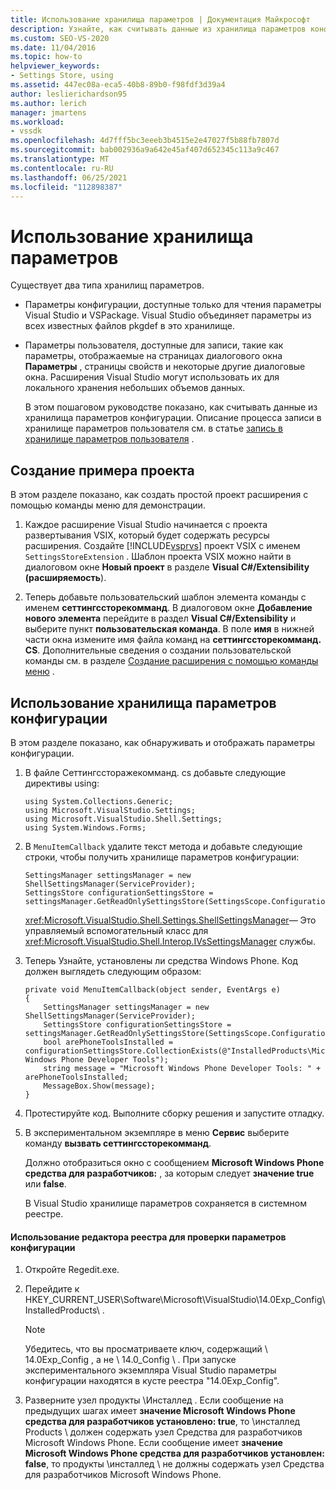 ```yaml
---
title: Использование хранилища параметров | Документация Майкрософт
description: Узнайте, как считывать данные из хранилища параметров конфигурации, которые доступны только для чтения и являются параметрами пакета VSPackage.
ms.custom: SEO-VS-2020
ms.date: 11/04/2016
ms.topic: how-to
helpviewer_keywords:
- Settings Store, using
ms.assetid: 447ec08a-eca5-40b8-89b0-f98fdf3d39a4
author: leslierichardson95
ms.author: lerich
manager: jmartens
ms.workload:
- vssdk
ms.openlocfilehash: 4d7fff5bc3eeeb3b4515e2e47027f5b88fb7807d
ms.sourcegitcommit: bab002936a9a642e45af407d652345c113a9c467
ms.translationtype: MT
ms.contentlocale: ru-RU
ms.lasthandoff: 06/25/2021
ms.locfileid: "112898387"
---
```

# <a name="using-the-settings-store"></a>Использование хранилища параметров
Существует два типа хранилищ параметров.

- Параметры конфигурации, доступные только для чтения параметры Visual Studio и VSPackage. Visual Studio объединяет параметры из всех известных файлов pkgdef в это хранилище.

- Параметры пользователя, доступные для записи, такие как параметры, отображаемые на страницах диалогового окна **Параметры** , страницы свойств и некоторые другие диалоговые окна. Расширения Visual Studio могут использовать их для локального хранения небольших объемов данных.

  В этом пошаговом руководстве показано, как считывать данные из хранилища параметров конфигурации. Описание процесса записи в хранилище параметров пользователя см. в статье [запись в хранилище параметров пользователя](../extensibility/writing-to-the-user-settings-store.md) .

## <a name="creating-the-example-project"></a>Создание примера проекта
 В этом разделе показано, как создать простой проект расширения с помощью команды меню для демонстрации.

1. Каждое расширение Visual Studio начинается с проекта развертывания VSIX, который будет содержать ресурсы расширения. Создайте [!INCLUDE[vsprvs](../code-quality/includes/vsprvs_md.md)] проект VSIX с именем `SettingsStoreExtension` . Шаблон проекта VSIX можно найти в диалоговом окне **Новый проект** в разделе **Visual C#/Extensibility (расширяемость**).

2. Теперь добавьте пользовательский шаблон элемента команды с именем **сеттингссторекомманд**. В диалоговом окне **Добавление нового элемента** перейдите в раздел **Visual C#/Extensibility** и выберите пункт **пользовательская команда**. В поле **имя** в нижней части окна измените имя файла команд на **сеттингссторекомманд. CS**. Дополнительные сведения о создании пользовательской команды см. в разделе [Создание расширения с помощью команды меню](../extensibility/creating-an-extension-with-a-menu-command.md) .

## <a name="using-the-configuration-settings-store"></a>Использование хранилища параметров конфигурации
 В этом разделе показано, как обнаруживать и отображать параметры конфигурации.

1. В файле Сеттингссторажекомманд. cs добавьте следующие директивы using:

   ```
   using System.Collections.Generic;
   using Microsoft.VisualStudio.Settings;
   using Microsoft.VisualStudio.Shell.Settings;
   using System.Windows.Forms;
   ```

2. В `MenuItemCallback` удалите текст метода и добавьте следующие строки, чтобы получить хранилище параметров конфигурации:

   ```
   SettingsManager settingsManager = new ShellSettingsManager(ServiceProvider);
   SettingsStore configurationSettingsStore = settingsManager.GetReadOnlySettingsStore(SettingsScope.Configuration);
   ```

    <xref:Microsoft.VisualStudio.Shell.Settings.ShellSettingsManager>— Это управляемый вспомогательный класс для <xref:Microsoft.VisualStudio.Shell.Interop.IVsSettingsManager> службы.

3. Теперь Узнайте, установлены ли средства Windows Phone. Код должен выглядеть следующим образом:

   ```
   private void MenuItemCallback(object sender, EventArgs e)
   {
       SettingsManager settingsManager = new ShellSettingsManager(ServiceProvider);
       SettingsStore configurationSettingsStore = settingsManager.GetReadOnlySettingsStore(SettingsScope.Configuration);
       bool arePhoneToolsInstalled = configurationSettingsStore.CollectionExists(@"InstalledProducts\Microsoft Windows Phone Developer Tools");
       string message = "Microsoft Windows Phone Developer Tools: " + arePhoneToolsInstalled;
       MessageBox.Show(message);
   }
   ```

4. Протестируйте код. Выполните сборку решения и запустите отладку.

5. В экспериментальном экземпляре в меню **Сервис** выберите команду **вызвать сеттингссторекомманд**.

    Должно отобразиться окно с сообщением **Microsoft Windows Phone средства для разработчиков:**  , за которым следует **значение true** или **false**.

   В Visual Studio хранилище параметров сохраняется в системном реестре.

#### <a name="to-use-a-registry-editor-to-verify-configuration-settings"></a>Использование редактора реестра для проверки параметров конфигурации

1. Откройте Regedit.exe.

2. Перейдите к HKEY_CURRENT_USER\Software\Microsoft\VisualStudio\14.0Exp_Config\InstalledProducts\\ .

    > [!NOTE]
    > Убедитесь, что вы просматриваете ключ, содержащий \ 14.0Exp_Config \, а не \ 14.0_Config \\ . При запуске экспериментального экземпляра Visual Studio параметры конфигурации находятся в кусте реестра "14.0Exp_Config".

3. Разверните узел продукты \Инсталлед \. Если сообщение на предыдущих шагах имеет **значение Microsoft Windows Phone средства для разработчиков установлено: true**, то \инсталлед Products \ должен содержать узел Средства для разработчиков Microsoft Windows Phone. Если сообщение имеет **значение Microsoft Windows Phone средства для разработчиков установлен: false**, то продукты \инсталлед \ не должны содержать узел Средства для разработчиков Microsoft Windows Phone.
